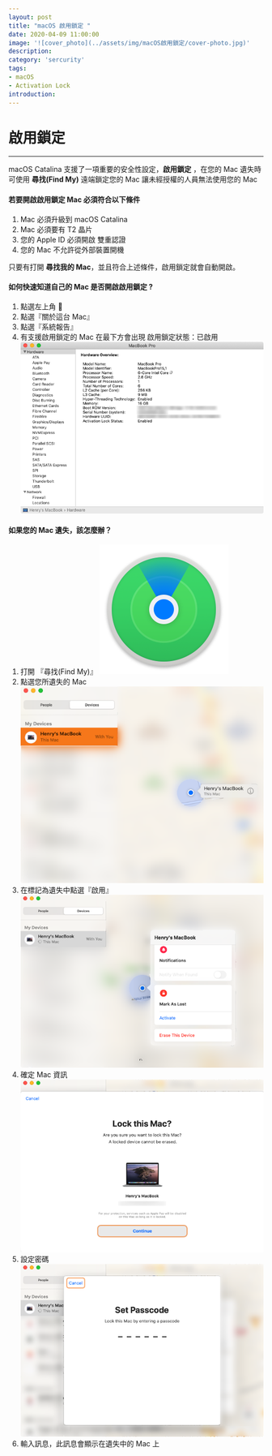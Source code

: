 ```yaml
---
layout: post
title: "macOS 啟用鎖定 "
date: 2020-04-09 11:00:00
image: '![cover_photo](../assets/img/macOS啟用鎖定/cover-photo.jpg)'
description:
category: 'sercurity'
tags:
- macOS
- Activation Lock
introduction:
---
```


# 啟用鎖定
---

macOS Catalina 支援了一項重要的安全性設定，**啟用鎖定** ，在您的 Mac 遺失時可使用 **尋找(Find My)** 遠端鎖定您的 Mac 讓未經授權的人員無法使用您的 Mac

#### 若要開啟啟用鎖定 Mac 必須符合以下條件

1. Mac 必須升級到 macOS Catalina
2. Mac 必須要有 T2 晶片
3. 您的 Apple ID 必須開啟 雙重認證
4. 您的 Mac 不允許從外部裝置開機

只要有打開 **尋找我的 Mac**，並且符合上述條件，啟用鎖定就會自動開啟。
#### 如何快速知道自己的 Mac 是否開啟啟用鎖定 ?

1. 點選左上角 
2. 點選『關於這台 Mac』
3. 點選『系統報告』
4. 有支援啟用鎖定的 Mac 在最下方會出現 啟用鎖定狀態：已啟用
![System Information](../assets/img/macOS啟用鎖定/systemInformation.png)

#### 如果您的 Mac 遺失，該怎麼辦？

1. 打開 『尋找(Find My)』
![AppIcon](../assets/img/macOS啟用鎖定/AppIcon.png)
2. 點選您所遺失的 Mac
![find1](../assets/img/macOS啟用鎖定/find1.png)
3. 在標記為遺失中點選『啟用』
![find2](../assets/img/macOS啟用鎖定/find2.png)
4. 確定 Mac 資訊
![find3](../assets/img/macOS啟用鎖定/find3.png)
5. 設定密碼
![find4](../assets/img/macOS啟用鎖定/find4.png)
6. 輸入訊息，此訊息會顯示在遺失中的 Mac 上
